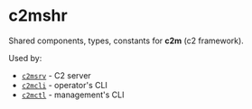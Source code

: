 # c2mshr

Shared components, types, constants for **c2m** (c2 framework).

Used by:
- [`c2msrv`](https://github.com/c2micro/c2msrv) - C2 server
- [`c2mcli`](https://github.com/c2micro/c2mcli) - operator's CLI
- [`c2mctl`](https://github.com/c2micro/c2mctl) - management's CLI
